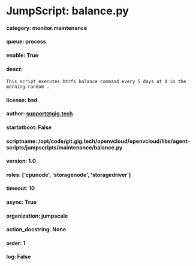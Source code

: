 
# JumpScript: balance.py
        
#### category: monitor.maintenance
#### queue: process
#### enable: True
#### descr: 
```
This script executes btrfs balance command every 5 days at 4 in the morning random .

```
#### license: bsd
#### author: support@gig.tech
#### startatboot: False
#### scriptname: /opt/code/git.gig.tech/openvcloud/openvcloud/libs/agent-scripts/jumpscripts/maintenance/balance.py
#### version: 1.0
#### roles: ['cpunode', 'storagenode', 'storagedriver']
#### timeout: 10
#### async: True
#### organization: jumpscale
#### action_docstring: None
#### order: 1
#### log: False